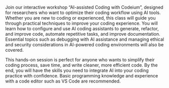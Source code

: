 Join our interactive workshop “AI-assisted Coding with Codeium”, designed for researchers who want to optimize their coding workflow using AI tools. Whether you are new to coding or experienced, this class will guide you through practical techniques to improve your coding experience. You will learn how to configure and use AI coding assistants to generate, refactor, and improve code, automate repetitive tasks, and improve documentation. Essential topics such as debugging with AI assistance and managing ethical and security considerations in AI-powered coding environments will also be covered.

This hands-on session is perfect for anyone who wants to simplify their coding process, save time, and write cleaner, more efficient code. By the end, you will have the skills you need to integrate AI into your coding practice with confidence. Basic programming knowledge and experience with a code editor such as VS Code are recommended.